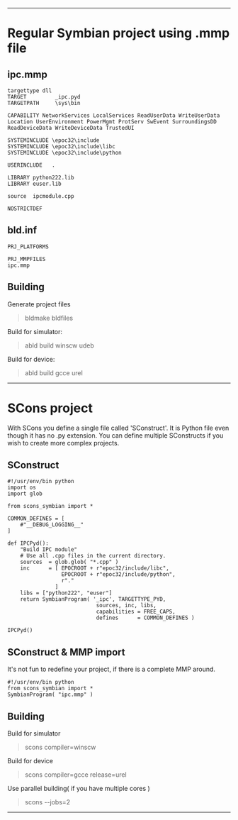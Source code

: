 
---


# Regular Symbian project using .mmp file #
## ipc.mmp ##
```
targettype dll
TARGET	       _ipc.pyd
TARGETPATH     \sys\bin

CAPABILITY NetworkServices LocalServices ReadUserData WriteUserData Location UserEnvironment PowerMgmt ProtServ SwEvent SurroundingsDD ReadDeviceData WriteDeviceData TrustedUI

SYSTEMINCLUDE \epoc32\include
SYSTEMINCLUDE \epoc32\include\libc
SYSTEMINCLUDE \epoc32\include\python

USERINCLUDE   .

LIBRARY python222.lib
LIBRARY euser.lib

source  ipcmodule.cpp

NOSTRICTDEF
```

## bld.inf ##
```
PRJ_PLATFORMS

PRJ_MMPFILES
ipc.mmp
```

## Building ##
Generate project files
> bldmake bldfiles

Build for simulator:
> abld build winscw udeb

Build for device:
> abld build gcce urel



---

# SCons project #
With SCons you define a single file called 'SConstruct'. It is Python file even though it has no .py extension. You can define multiple SConstructs if you wish to create more complex projects.

## SConstruct ##
```
#!/usr/env/bin python
import os
import glob

from scons_symbian import *

COMMON_DEFINES = [ 
    #"__DEBUG_LOGGING__" 
]

def IPCPyd():
    "Build IPC module"
    # Use all .cpp files in the current directory.
    sources  = glob.glob( "*.cpp" )
    inc      = [ EPOCROOT + r"epoc32/include/libc",
                 EPOCROOT + r"epoc32/include/python",
                 r"."
               ]
    libs = ["python222", "euser"]
    return SymbianProgram( '_ipc', TARGETTYPE_PYD,
                            sources, inc, libs,
                            capabilities = FREE_CAPS,
                            defines      = COMMON_DEFINES )

IPCPyd()

```

## SConstruct & MMP import ##

It's not fun to redefine your project, if there is a complete MMP around.
```
#!/usr/env/bin python
from scons_symbian import *
SymbianProgram( "ipc.mmp" )
```

## Building ##
Build for simulator
> scons compiler=winscw

Build for device
> scons compiler=gcce release=urel

Use parallel building( if you have multiple cores )
> scons --jobs=2


---
